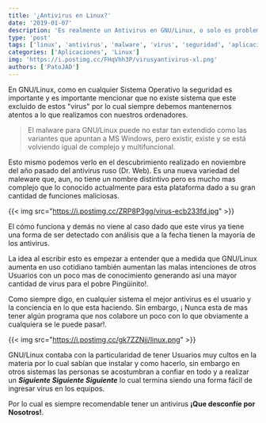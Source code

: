 ```yaml
---
title: '¿Antivirus en Linux?'
date: '2019-01-07'
description: 'Es realmente un Antivirus en GNU/Linux, o solo es problema de los sistemas basados en MS-DOS'
type: 'post'
tags: ['linux', 'antivirus', 'malware', 'virus', 'seguridad', 'aplicaciones']
categories: ['Aplicaciones', 'Linux']
img: 'https://i.postimg.cc/FHqVhh3P/virusyantivirus-xl.png'
authors: ['PatoJAD']
---
```


En GNU/Linux, como en cualquier Sistema Operativo la seguridad es importante y es importante mencionar que no existe sistema que este excluido de estos "virus" por lo cual siempre debemos mantenernos atentos a lo que realizamos con nuestros ordenadores.

> El malware para GNU/Linux puede no estar tan extendido como las variantes que apuntan a MS Windows, pero existir, existe y se está volviendo igual de complejo y multifuncional.

Esto mismo podemos verlo en el descubrimiento realizado en noviembre del año pasado del antivirus ruso (Dr. Web). Es una nueva variedad del maleware que, aun, no tiene un nombre distintivo pero es mucho mas complejo que lo conocido actualmente para esta plataforma dado a su gran cantidad de funciones maliciosas.

{{< img src="https://i.postimg.cc/ZRP8P3gg/virus-ecb233fd.jpg" >}}

El cómo funciona y demás no viene al caso dado que este virus ya tiene una forma de ser detectado con análisis que a la fecha tienen la mayoría de los antivirus.

La idea al escribir esto es empezar a entender que a medida que GNU/Linux aumenta en uso cotidiano también aumentan las malas intenciones de otros Usuarios con un poco mas de conocimiento generando así una mayor cantidad de virus para el pobre Pingüinito!.

Como siempre digo, en cualquier sistema el mejor antivirus es el usuario y la conciencia en lo que esta haciendo. Sin embargo, ¡ Nunca esta de mas tener algún programa que nos colabore un poco con lo que obviamente a cualquiera se le puede pasar!.

{{< img src="https://i.postimg.cc/gk7ZZNjj/linux.png" >}}

GNU/Linux contaba con la particularidad de tener Usuarios muy cultos en la materia por lo cual sabían que instalar y como hacerlo, sin embargo en otros sistemas las personas se acostumbran a confiar en todo y a realizar un **_Siguiente Siguiente Siguiente_** lo cual termina siendo una forma fácil de ingresar virus en los equipos.

Por lo cual es siempre recomendable tener un antivirus **¡Que desconfíe por Nosotros!**.
